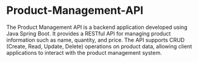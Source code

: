 # Product-Management-API
The Product Management API is a backend application developed using Java Spring Boot. It provides a RESTful API for managing product information such as name, quantity, and price. The API supports CRUD (Create, Read, Update, Delete) operations on product data, allowing client applications to interact with the product management system.
